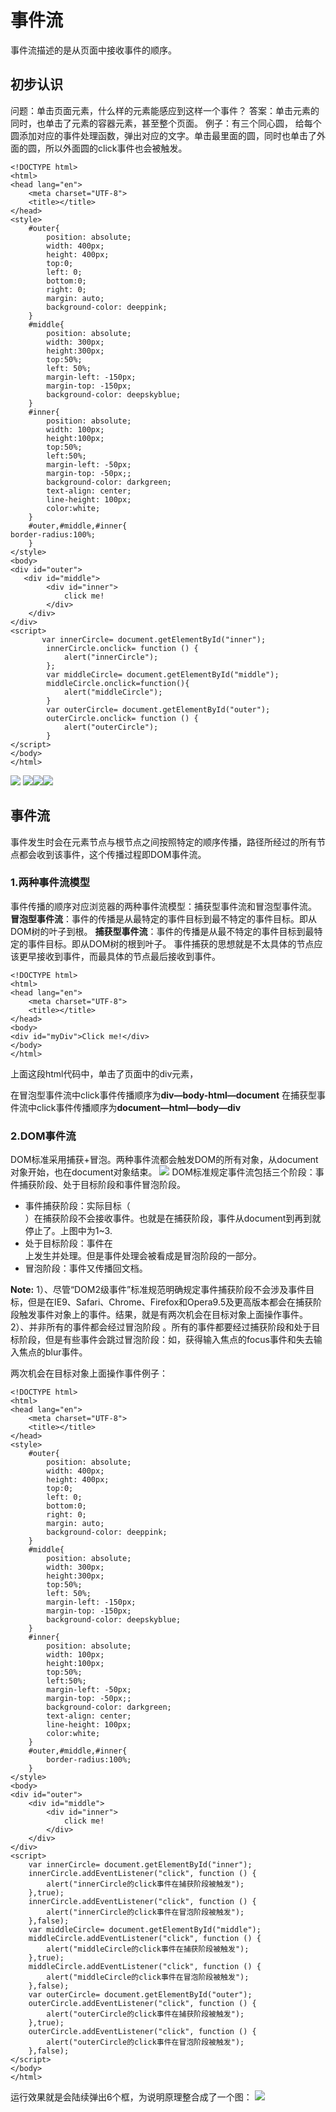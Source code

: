 # 事件流
事件流描述的是从页面中接收事件的顺序。
## 初步认识
问题：单击页面元素，什么样的元素能感应到这样一个事件？
答案：单击元素的同时，也单击了元素的容器元素，甚至整个页面。
例子：有三个同心圆， 给每个圆添加对应的事件处理函数，弹出对应的文字。单击最里面的圆，同时也单击了外面的圆，所以外面圆的click事件也会被触发。
```
<!DOCTYPE html>
<html>
<head lang="en">
    <meta charset="UTF-8">
    <title></title>
</head>
<style>
    #outer{
        position: absolute;
        width: 400px;
        height: 400px;
        top:0;
        left: 0;
        bottom:0;
        right: 0;
        margin: auto;
        background-color: deeppink;
    }
    #middle{
        position: absolute;
        width: 300px;
        height:300px;
        top:50%;
        left: 50%;
        margin-left: -150px;
        margin-top: -150px;
        background-color: deepskyblue;
    }
    #inner{
        position: absolute;
        width: 100px;
        height:100px;
        top:50%;
        left:50%;
        margin-left: -50px;
        margin-top: -50px;;
        background-color: darkgreen;
        text-align: center;
        line-height: 100px;
        color:white;
    }
    #outer,#middle,#inner{
border-radius:100%;
    }
</style>
<body>
<div id="outer">
   <div id="middle">
        <div id="inner">
            click me!
        </div>
    </div>
</div>
<script>
       var innerCircle= document.getElementById("inner");
        innerCircle.onclick= function () {
            alert("innerCircle");
        };
        var middleCircle= document.getElementById("middle");
        middleCircle.onclick=function(){
            alert("middleCircle");
        }
        var outerCircle= document.getElementById("outer");
        outerCircle.onclick= function () {
            alert("outerCircle");
        }
</script>
</body>
</html>
```
![](https://i.imgur.com/O0p0Fgo.png)
![](https://i.imgur.com/YLpxV5t.png)![](https://i.imgur.com/C3UCNJc.png)![](https://i.imgur.com/B0HrM2S.png)

## 事件流
事件发生时会在元素节点与根节点之间按照特定的顺序传播，路径所经过的所有节点都会收到该事件，这个传播过程即DOM事件流。

### 1.两种事件流模型
事件传播的顺序对应浏览器的两种事件流模型：捕获型事件流和冒泡型事件流。
**冒泡型事件流**：事件的传播是从最特定的事件目标到最不特定的事件目标。即从DOM树的叶子到根。
**捕获型事件流**：事件的传播是从最不特定的事件目标到最特定的事件目标。即从DOM树的根到叶子。
事件捕获的思想就是不太具体的节点应该更早接收到事件，而最具体的节点最后接收到事件。
```
<!DOCTYPE html>
<html>
<head lang="en">
    <meta charset="UTF-8">
    <title></title>
</head>
<body>
<div id="myDiv">Click me!</div>
</body>
</html>
```
上面这段html代码中，单击了页面中的div元素，

在冒泡型事件流中click事件传播顺序为**div—body-html—document**
在捕获型事件流中click事件传播顺序为**document—html—body—div**

### 2.DOM事件流
DOM标准采用捕获+冒泡。两种事件流都会触发DOM的所有对象，从document对象开始，也在document对象结束。
![](https://i.imgur.com/OZzRiAo.png)
DOM标准规定事件流包括三个阶段：事件捕获阶段、处于目标阶段和事件冒泡阶段。
- 事件捕获阶段：实际目标（<div>）在捕获阶段不会接收事件。也就是在捕获阶段，事件从document到<html>再到<body>就停止了。上图中为1~3.
- 处于目标阶段：事件在<div>上发生并处理。但是事件处理会被看成是冒泡阶段的一部分。
- 冒泡阶段：事件又传播回文档。

**Note:**
1）、尽管“DOM2级事件”标准规范明确规定事件捕获阶段不会涉及事件目标，但是在IE9、Safari、Chrome、Firefox和Opera9.5及更高版本都会在捕获阶段触发事件对象上的事件。结果，就是有两次机会在目标对象上面操作事件。
2）、并非所有的事件都会经过冒泡阶段 。所有的事件都要经过捕获阶段和处于目标阶段，但是有些事件会跳过冒泡阶段：如，获得输入焦点的focus事件和失去输入焦点的blur事件。

两次机会在目标对象上面操作事件例子：
```
<!DOCTYPE html>
<html>
<head lang="en">
    <meta charset="UTF-8">
    <title></title>
</head>
<style>
    #outer{
        position: absolute;
        width: 400px;
        height: 400px;
        top:0;
        left: 0;
        bottom:0;
        right: 0;
        margin: auto;
        background-color: deeppink;
    }
    #middle{
        position: absolute;
        width: 300px;
        height:300px;
        top:50%;
        left: 50%;
        margin-left: -150px;
        margin-top: -150px;
        background-color: deepskyblue;
    }
    #inner{
        position: absolute;
        width: 100px;
        height:100px;
        top:50%;
        left:50%;
        margin-left: -50px;
        margin-top: -50px;;
        background-color: darkgreen;
        text-align: center;
        line-height: 100px;
        color:white;
    }
    #outer,#middle,#inner{
        border-radius:100%;
    }
</style>
<body>
<div id="outer">
    <div id="middle">
        <div id="inner">
            click me!
        </div>
    </div>
</div>
<script>
    var innerCircle= document.getElementById("inner");
    innerCircle.addEventListener("click", function () {
        alert("innerCircle的click事件在捕获阶段被触发");
    },true);
    innerCircle.addEventListener("click", function () {
        alert("innerCircle的click事件在冒泡阶段被触发");
    },false);
    var middleCircle= document.getElementById("middle");
    middleCircle.addEventListener("click", function () {
        alert("middleCircle的click事件在捕获阶段被触发");
    },true);
    middleCircle.addEventListener("click", function () {
        alert("middleCircle的click事件在冒泡阶段被触发");
    },false);
    var outerCircle= document.getElementById("outer");
    outerCircle.addEventListener("click", function () {
        alert("outerCircle的click事件在捕获阶段被触发");
    },true);
    outerCircle.addEventListener("click", function () {
        alert("outerCircle的click事件在冒泡阶段被触发");
    },false);
</script>
</body>
</html>
```
运行效果就是会陆续弹出6个框，为说明原理整合成了一个图：
![](https://i.imgur.com/5GFGSly.png)